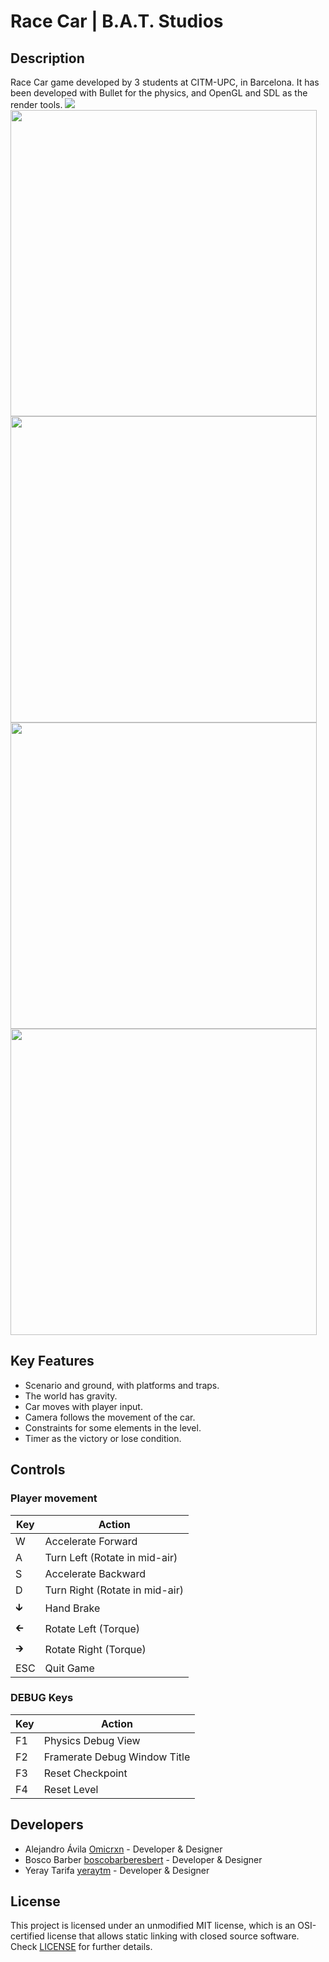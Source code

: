 # Race Car | B.A.T. Studios

## Description

Race Car game developed by 3 students at CITM-UPC, in Barcelona. It has been developed with Bullet for the physics, and OpenGL and SDL as the render tools.
<img src="https://user-images.githubusercontent.com/59050279/105526191-5a2a0680-5ce2-11eb-9c55-cc886603bef4.jpg">
<img src="https://user-images.githubusercontent.com/59050279/105526199-5c8c6080-5ce2-11eb-8817-930e0d79831f.jpg" width="490"> <img src="https://user-images.githubusercontent.com/59050279/105526211-5f875100-5ce2-11eb-96bc-59429891a7d3.jpg" width="490">
<img src="https://user-images.githubusercontent.com/59050279/105526224-62824180-5ce2-11eb-8776-d5609cb699c2.jpg" width="490"> <img src="https://user-images.githubusercontent.com/59050279/105526231-64e49b80-5ce2-11eb-8f5c-fa9720520a1b.jpg" width="490">

## Key Features

 - Scenario and ground, with platforms and traps.
 - The world has gravity.
 - Car moves with player input.
 - Camera follows the movement of the car.
 - Constraints for some elements in the level.
 - Timer as the victory or lose condition.

## Controls

### Player movement

|Key|Action|
|---|------|
|W|Accelerate Forward|
|A|Turn Left (Rotate in mid-air)|
|S|Accelerate Backward|
|D|Turn Right (Rotate in mid-air)|
|🡳|Hand Brake|
|🡰|Rotate Left (Torque)|
|🡲|Rotate Right (Torque)|
|ESC|Quit Game|

### DEBUG Keys

|Key|Action|
|---|------|
|F1|Physics Debug View|
|F2|Framerate Debug Window Title|
|F3|Reset Checkpoint|
|F4|Reset Level|

## Developers

 - Alejandro Ávila [Omicrxn](https://github.com/Omicrxn) - Developer & Designer
 - Bosco Barber [boscobarberesbert](https://github.com/boscobarberesbert) - Developer & Designer
 - Yeray Tarifa [yeraytm](https://github.com/yeraytm) - Developer & Designer

## License

This project is licensed under an unmodified MIT license, which is an OSI-certified license that allows static linking with closed source software. Check [LICENSE](LICENSE) for further details.
